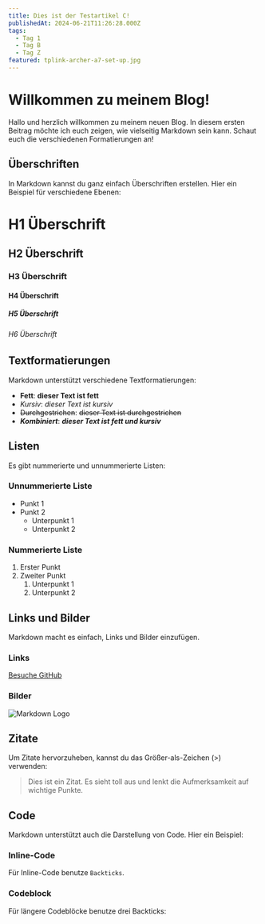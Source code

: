 ```yaml
---
title: Dies ist der Testartikel C!
publishedAt: 2024-06-21T11:26:28.000Z
tags:
  - Tag 1
  - Tag B
  - Tag Z
featured: tplink-archer-a7-set-up.jpg
---
```


# Willkommen zu meinem Blog!

Hallo und herzlich willkommen zu meinem neuen Blog. In diesem ersten Beitrag möchte ich euch zeigen, wie vielseitig Markdown sein kann. Schaut euch die verschiedenen Formatierungen an!

## Überschriften

In Markdown kannst du ganz einfach Überschriften erstellen. Hier ein Beispiel für verschiedene Ebenen:

# H1 Überschrift
## H2 Überschrift
### H3 Überschrift
#### H4 Überschrift
##### H5 Überschrift
###### H6 Überschrift

## Textformatierungen

Markdown unterstützt verschiedene Textformatierungen:

- **Fett**: **dieser Text ist fett**
- *Kursiv*: *dieser Text ist kursiv*
- ~~Durchgestrichen~~: ~~dieser Text ist durchgestrichen~~
- **_Kombiniert_**: **_dieser Text ist fett und kursiv_**

## Listen

Es gibt nummerierte und unnummerierte Listen:

### Unnummerierte Liste

- Punkt 1
- Punkt 2
  - Unterpunkt 1
  - Unterpunkt 2

### Nummerierte Liste

1. Erster Punkt
2. Zweiter Punkt
   1. Unterpunkt 1
   2. Unterpunkt 2

## Links und Bilder

Markdown macht es einfach, Links und Bilder einzufügen.

### Links

[Besuche GitHub](https://github.com)

### Bilder

![Markdown Logo](https://markdown-here.com/img/icon256.png)

## Zitate

Um Zitate hervorzuheben, kannst du das Größer-als-Zeichen (>) verwenden:

> Dies ist ein Zitat. Es sieht toll aus und lenkt die Aufmerksamkeit auf wichtige Punkte.

## Code

Markdown unterstützt auch die Darstellung von Code. Hier ein Beispiel:

### Inline-Code

Für Inline-Code benutze `Backticks`.

### Codeblock

Für längere Codeblöcke benutze drei Backticks:

